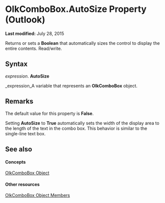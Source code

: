 
# OlkComboBox.AutoSize Property (Outlook)

 **Last modified:** July 28, 2015

Returns or sets a  **Boolean** that automatically sizes the control to display the entire contents. Read/write.

## Syntax

 _expression_. **AutoSize**

 _expression_A variable that represents an  **OlkComboBox** object.


## Remarks

 The default value for this property is **False**.

Setting  **AutoSize** to **True** automatically sets the width of the display area to the length of the text in the combo box. This behavior is similar to the single-line text box.


## See also


#### Concepts


 [OlkComboBox Object](8d5e2f25-2962-af28-2523-b7b82473ea0a.md)
#### Other resources


 [OlkComboBox Object Members](618de9e2-f5b9-40d9-239e-95aeb9dce092.md)
